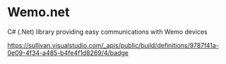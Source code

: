 # Wemo.net

C# (.Net) library providing easy communications with Wemo devices

https://sullivan.visualstudio.com/_apis/public/build/definitions/9787f41a-0e09-4f34-a485-b4fe4f1d8269/4/badge

